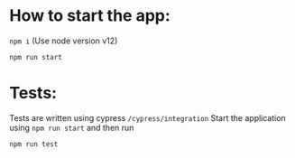 # How to start the app:

``npm i`` (Use node version v12)

``npm run start``

# Tests:
Tests are written using cypress ``/cypress/integration``
Start the application using ``npm run start`` and then run

``npm run test``
